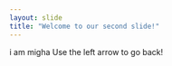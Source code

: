 ```yaml
---
layout: slide
title: "Welcome to our second slide!"
---
```

i am migha 
Use the left arrow to go back!
